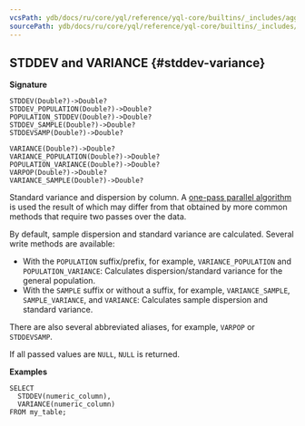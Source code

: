 ```yaml
---
vcsPath: ydb/docs/ru/core/yql/reference/yql-core/builtins/_includes/aggregation/stddev_variance.md
sourcePath: ydb/docs/ru/core/yql/reference/yql-core/builtins/_includes/aggregation/stddev_variance.md
---
```

## STDDEV and VARIANCE {#stddev-variance}

**Signature**
```
STDDEV(Double?)->Double?
STDDEV_POPULATION(Double?)->Double?
POPULATION_STDDEV(Double?)->Double?
STDDEV_SAMPLE(Double?)->Double?
STDDEVSAMP(Double?)->Double?

VARIANCE(Double?)->Double?
VARIANCE_POPULATION(Double?)->Double?
POPULATION_VARIANCE(Double?)->Double?
VARPOP(Double?)->Double?
VARIANCE_SAMPLE(Double?)->Double?
```

Standard variance and dispersion by column. A [one-pass parallel algorithm](https://en.wikipedia.org/wiki/Algorithms_for_calculating_variance#Parallel_algorithm) is used the result of which may differ from that obtained by more common methods that require two passes over the data.

By default, sample dispersion and standard variance are calculated. Several write methods are available:

* With the `POPULATION` suffix/prefix, for example, `VARIANCE_POPULATION` and `POPULATION_VARIANCE`: Calculates dispersion/standard variance for the general population.
* With the `SAMPLE` suffix or without a suffix, for example, `VARIANCE_SAMPLE`, `SAMPLE_VARIANCE`, and `VARIANCE`: Calculates sample dispersion and standard variance.

There are also several abbreviated aliases, for example, `VARPOP` or `STDDEVSAMP`.

If all passed values are `NULL`, `NULL` is returned.

**Examples**
```yql
SELECT
  STDDEV(numeric_column),
  VARIANCE(numeric_column)
FROM my_table;
```
